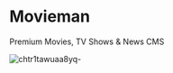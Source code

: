 # Movieman
Premium Movies, TV Shows &amp; News CMS

![chtr1tawuaa8yq-](https://fr3on.info/static/uploads/2016/11/movieman-01-1.png)

